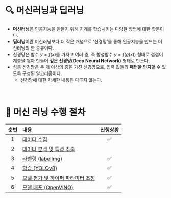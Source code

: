 # ****🔍**** 머신러닝과 딥러닝

- **머신러닝**은 인공지능을 만들기 위해 기계를 학습시키는 다양한 방법에 대한 학문이다.
- **딥러닝**이란 머신러닝보다 더 작은 개념으로 ‘신경망’을 통해 인공지능을 만드는 머신러닝의 한 종류이다.
- 신경망은 함수 $y=f(x)$를 가지고 여러 층, 즉 합성함수 $y=f(g(x))$ 형태로 겹겹이 계층을 쌓아 만들어 **깊은 신경망(Deep Neural Network)** 형태로 만든다.
- 심층 신경망은 두 개 이상의 층을 가진 신경망으로, 입력 값들의 **패턴을 인지**할 수 있도록 구성된 알고리즘이다.
    - 신경망에 대한 자세한 내용은 다루지 않는다.

&nbsp;

# 🚀 머신 러닝 수행 절차

<div align="center">

|순번|내용|진행상황|
|:---:|:---|:---:|
|1|[데이터 수집](./0_crawling/README.md)|✅|
|2|[데이터 분석 및 특성 추출](./manual/data_analysis.md)||
|3|[라벨링 (labelImg)](./1_labeling/README.md)|✅|
|4|[학습 (YOLOv8)](./2_train/README.md)|✅|
|5|[모델 평가 및 하이퍼 파라미터 조정](./manual/model_evaluation.md)|✅|
|6|[모델 배포 (OpenVINO)](./3_detect/README.md)|✅|

</div>